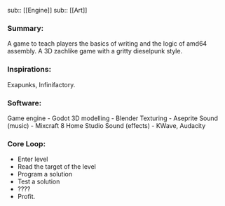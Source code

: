 
sub:: [[Engine]]
sub:: [[Art]]

### Summary:
A game to teach players the basics of writing and the logic of amd64 assembly. A 3D zachlike game with a gritty dieselpunk style.

### Inspirations:
Exapunks, Infinifactory.

### Software:
Game engine - Godot
3D modelling - Blender
Texturing - Aseprite
Sound (music) - Mixcraft 8 Home Studio
Sound (effects) - KWave, Audacity

### Core Loop:
- Enter level
- Read the target of the level
- Program a solution
- Test a solution
- ????
- Profit.